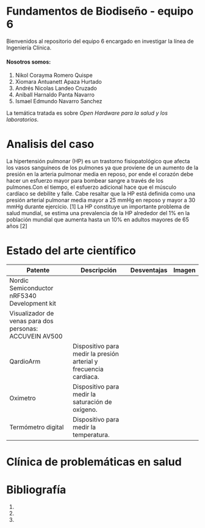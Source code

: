 # Fundamentos de Biodiseño - equipo 6
Bienvenidos al repositorio del equipo 6 encargado en investigar la línea de Ingeniería Clínica.
#### Nosotros somos:
1. Nikol Corayma Romero Quispe 
2. Xiomara Antuanett Apaza Hurtado 
3. Andrés Nicolas Landeo Cruzado 
4. Aniball Harnaldo Panta Navarro 
5. Ismael Edmundo Navarro Sanchez

La temática tratada es sobre _*Open Hardware para la salud y los laboratorios*_.

# Analisis del caso
La hipertensión pulmonar (HP) es un trastorno fisiopatológico que afecta los vasos sanguíneos de los pulmones ya que proviene de un aumento de la presión en la arteria pulmonar media en reposo, por ende el corazón debe hacer un esfuerzo mayor para bombear sangre a través de los pulmones.Con el tiempo, el esfuerzo adicional hace que el músculo cardíaco se debilite y falle. Cabe resaltar que la HP está definida como una presión arterial pulmonar media mayor a 25 mmHg en reposo y mayor a 30 mmHg durante ejercicio. [1] 
La HP constituye un importante problema de salud mundial, se estima una prevalencia de la HP alrededor del 1% en la población mundial que aumenta hasta un 10% en adultos mayores de 65 años [2]

# Estado del arte científico

| Patente | Descripción | Desventajas | Imagen |
| ------- | ----------- | ----------- | ------ |
| Nordic Semiconductor nRF5340 Development kit |  | | ![]() |
| Visualizador de venas para dos personas: ACCUVEIN AV500 |  | | ![]() |
| QardioArm | Dispositivo para medir la presión arterial y frecuencia cardiaca. | | ![]() |
| Oximetro | Dispositivo para medir la saturación de oxígeno. | | ![]() |
| Termómetro digital | Dispositivo para medir la temperatura. |  | ![]() |


# Clínica de problemáticas en salud

# Bibliografía
1.
2.
3.
